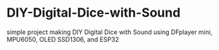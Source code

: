 # DIY-Digital-Dice-with-Sound
simple project making DIY Digital Dice with Sound using DFplayer mini, MPU6050, OLED SSD1306, and ESP32
